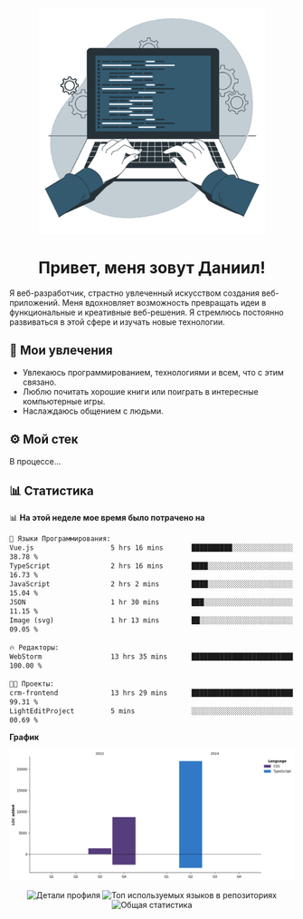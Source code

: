 <div align="center">
  <img width="400" src="assets/main_pic.webp" alt="">
  <h1>Привет, меня зовут Даниил!</h1>
</div>

Я веб-разработчик, страстно увлеченный искусством создания веб-приложений. Меня вдохновляет возможность превращать идеи в функциональные и креативные веб-решения. Я стремлюсь постоянно развиваться в этой сфере и изучать новые технологии.

## :game_die: Мои увлечения

* Увлекаюсь программированием, технологиями и всем, что с этим связано.
* Люблю почитать хорошие книги или поиграть в интересные компьютерные игры.
* Наслаждаюсь общением с людьми.

## :gear: Мой стек

В процессе...

## :bar_chart: Статистика

<!--START_SECTION:waka-->
📊 **На этой неделе мое время было потрачено на** 

```text
💬 Языки Программирования: 
Vue.js                   5 hrs 16 mins       ██████████░░░░░░░░░░░░░░░   38.78 % 
TypeScript               2 hrs 16 mins       ████░░░░░░░░░░░░░░░░░░░░░   16.73 % 
JavaScript               2 hrs 2 mins        ████░░░░░░░░░░░░░░░░░░░░░   15.04 % 
JSON                     1 hr 30 mins        ███░░░░░░░░░░░░░░░░░░░░░░   11.15 % 
Image (svg)              1 hr 13 mins        ██░░░░░░░░░░░░░░░░░░░░░░░   09.05 % 

🔥 Редакторы: 
WebStorm                 13 hrs 35 mins      █████████████████████████   100.00 % 

🐱‍💻 Проекты: 
crm-frontend             13 hrs 29 mins      █████████████████████████   99.31 % 
LightEditProject         5 mins              ░░░░░░░░░░░░░░░░░░░░░░░░░   00.69 % 
```

**График**

![Lines of Code chart](https://raw.githubusercontent.com/daniilgrigorev01/daniilgrigorev01/main/assets/bar_graph.png)


<!--END_SECTION:waka-->

<div align="center">
  <img src="http://github-profile-summary-cards.vercel.app/api/cards/profile-details?username=daniilgrigorev01&theme=github" alt="Детали профиля">
  <img src="http://github-profile-summary-cards.vercel.app/api/cards/repos-per-language?username=daniilgrigorev01&theme=github" alt="Топ используемых языков в репозиториях">
  <img src="http://github-profile-summary-cards.vercel.app/api/cards/stats?username=daniilgrigorev01&theme=github" alt="Общая статистика">
</div>
